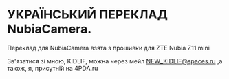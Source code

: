# УКРАЇНСЬКИЙ ПЕРЕКЛАД NubiaCamera.

Переклад для NubiaCamera взята з прошивки для ZTE Nubia Z11 mini

Зв'язатися зі мною, KIDLIF, можна через мейл NEW_KIDLIF@spaces.ru ,а також, я, присутній на 4PDA.ru
